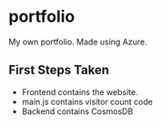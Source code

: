 # portfolio
My own portfolio. Made using Azure.

## First Steps Taken
- Frontend contains the website.
- main.js contains visitor count code
- Backend contains CosmosDB
